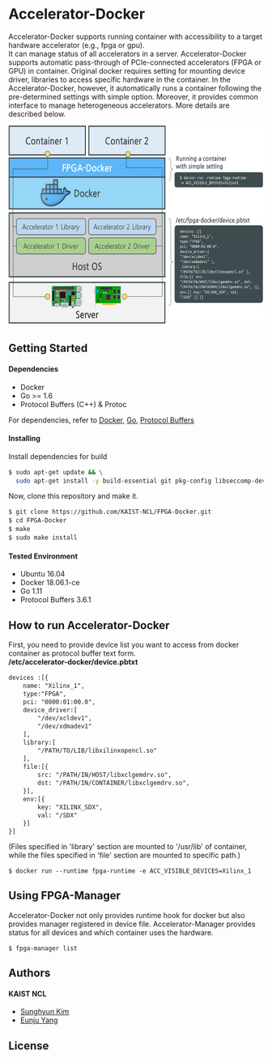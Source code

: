 # Accelerator-Docker

Accelerator-Docker supports running container with accessibility to a target hardware accelerator (e.g., fpga or gpu).  
It can manage status of all accelerators in a server.
Accelerator-Docker supports automatic pass-through of PCIe-connected accelerators (FPGA or GPU) in container. Original docker requires setting for mounting device driver, libraries to access specific hardware in the container. In the Accelerator-Docker, however, it automatically runs a container following the pre-determined settings with simple option. Moreover, it provides common interface to manage heterogeneous accelerators. More details are described below.

<p align="center">
 <img src="images/FPGA-Docker.png" alt="drawing" width="600" height="396"/>
</p>

## Getting Started
#### Dependencies
- Docker
- Go >= 1.6
- Protocol Buffers (C++) & Protoc

For dependencies, refer to [Docker](https://docs.docker.com/install/linux/docker-ce/ubuntu/#set-up-the-repository), [Go](https://golang.org/dl/), [Protocol Buffers](https://github.com/protocolbuffers/protobuf/blob/master/src/README.md) 

#### Installing
Install dependencies for build
```bash
$ sudo apt-get update && \
  sudo apt-get install -y build-essential git pkg-config libseccomp-dev libcap-dev libpci-dev libapparmor-dev libselinux1-dev
```
Now, clone this repository and make it.
```bash
$ git clone https://github.com/KAIST-NCL/FPGA-Docker.git
$ cd FPGA-Docker
$ make
$ sudo make install
```

#### Tested Environment
- Ubuntu 16.04
- Docker 18.06.1-ce
- Go 1.11
- Protocol Buffers 3.6.1

## How to run Accelerator-Docker
First, you need to provide device list you want to access from docker container as protocol buffer text form.  
**/etc/accelerator-docker/device.pbtxt**
```
devices :[{
    name: "Xilinx_1",
    type:"FPGA",
    pci: "0000:01:00.0",
    device_driver:[
        "/dev/xcldev1",
        "/dev/xdmadev1"
    ],
    library:[
        "/PATH/TO/LIB/libxilinxopencl.so"
    ],
    file:[{
        src: "/PATH/IN/HOST/libxclgemdrv.so",
        dst: "/PATH/IN/CONTAINER/libxclgemdrv.so",
    }],
    env:[{
        key: "XILINX_SDX",
        val: "/SDX"
    }]
}]
```
(Files specified in 'library' section are mounted to '/usr/lib' of container, while the files specified in 'file' section are mounted to specific path.)

```
$ docker run --runtime fpga-runtime -e ACC_VISIBLE_DEVICES=Xilinx_1
```

## Using FPGA-Manager
Accelerator-Docker not only provides runtime hook for docker but also provides manager registered in device file.
Accelerator-Manager provides status for all devices and which container uses the hardware.

```
$ fpga-manager list
```


## Authors
#### KAIST NCL
* [Sunghyun Kim](https://github.com/cqbqdd11519)
* [Eunju Yang](https://github.com/EunjuYang)

## License
